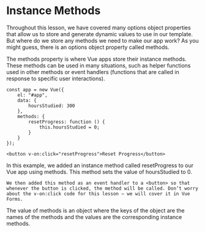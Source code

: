 # Instance Methods

Throughout this lesson, we have covered many options object properties that allow us to store and generate dynamic values to use in our template. But where do we store any methods we need to make our app work? As you might guess, there is an options object property called methods.

The methods property is where Vue apps store their instance methods. These methods can be used in many situations, such as helper functions used in other methods or event handlers (functions that are called in response to specific user interactions).

    const app = new Vue({
        el: "#app",
        data: {
            hoursStudied: 300
        },
        methods: {
            resetProgress: function () {
                this.hoursStudied = 0;
            }
        }
    });

    <button v-on:click="resetProgress">Reset Progress</button>

In this example, we added an instance method called resetProgress to our Vue app using methods. This method sets the value of hoursStudied to 0.

    We then added this method as an event handler to a <button> so that whenever the button is clicked, the method will be called. Don’t worry about the v-on:click code for this lesson — we will cover it in Vue Forms.

The value of methods is an object where the keys of the object are the names of the methods and the values are the corresponding instance methods.

